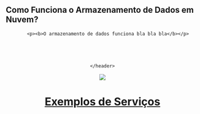 ## Como Funciona o Armazenamento de Dados em Nuvem?

<header>
    
      

        
        
      
        <p><b>O armazenamento de dados funciona bla bla bla</b></p>
      
     
                     
     
      
    </header>
    
    
  <img src="https://encrypted-tbn0.gstatic.com/images?q=tbn:ANd9GcSvPf7wgBpHkkOel1kCBDkMB0fScmMCxT_ASQ&usqp=CAU" />
     
      
  <a href="https://www.google.com/"><h1>Exemplos de Serviços</h1></a>
